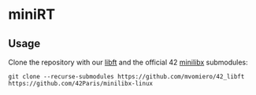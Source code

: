 # miniRT

## Usage

Clone the repository with our [libft](https://github.com/mvomiero/42_libft) 
and the official 42 [minilibx](https://github.com/42Paris/minilibx-linux) submodules:

```git clone --recurse-submodules https://github.com/mvomiero/42_libft https://github.com/42Paris/minilibx-linux```